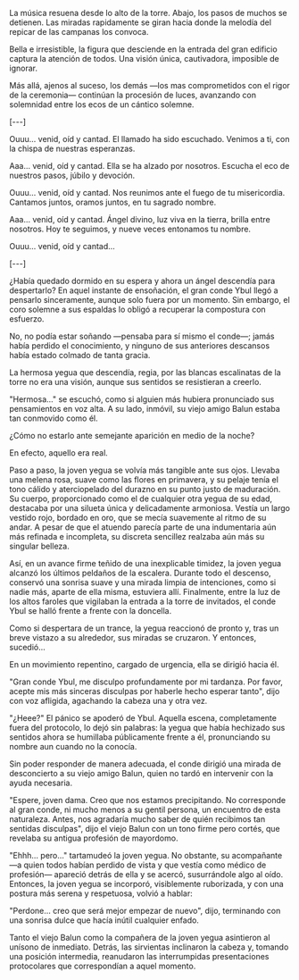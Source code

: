 La música resuena desde lo alto de la torre. Abajo, los pasos de muchos se detienen. Las miradas rapidamente se giran hacia donde la melodía del repicar de las campanas los convoca.

Bella e irresistible, la figura que desciende en la entrada del gran edificio captura la atención de todos. Una visión única, cautivadora, imposible de ignorar.

Más allá, ajenos al suceso, los demás —los mas comprometidos con el rigor de la ceremonia— continúan la procesión de luces, avanzando con solemnidad entre los ecos de un cántico solemne.

[---]

Ouuu... venid, oíd y cantad.
El llamado ha sido escuchado.
Venimos a ti, con la chispa de nuestras esperanzas.

Aaa... venid, oíd y cantad.
Ella se ha alzado por nosotros.
Escucha el eco de nuestros pasos, júbilo y devoción.

Ouuu... venid, oíd y cantad.
Nos reunimos ante el fuego de tu misericordia.
Cantamos juntos, oramos juntos, en tu sagrado nombre.

Aaa... venid, oíd y cantad.
Ángel divino, luz viva en la tierra, brilla entre nosotros.
Hoy te seguimos, y nueve veces entonamos tu nombre.

Ouuu... venid, oíd y cantad…

[---]

¿Había quedado dormido en su espera y ahora un ángel descendía para despertarlo? En aquel instante de ensoñación, el gran conde Ybul llegó a pensarlo sinceramente, aunque solo fuera por un momento. Sin embargo, el coro solemne a sus espaldas lo obligó a recuperar la compostura con esfuerzo.

No, no podía estar soñando —pensaba para sí mismo el conde—; jamás había perdido el conocimiento, y ninguno de sus anteriores descansos había estado colmado de tanta gracia.

La hermosa yegua que descendía, regia, por las blancas escalinatas de la torre no era una visión, aunque sus sentidos se resistieran a creerlo.

"Hermosa..." se escuchó, como si alguien más hubiera pronunciado sus pensamientos en voz alta. A su lado, inmóvil, su viejo amigo Balun estaba tan conmovido como él.

¿Cómo no estarlo ante semejante aparición en medio de la noche?

En efecto, aquello era real.

Paso a paso, la joven yegua se volvía más tangible ante sus ojos. Llevaba una melena rosa, suave como las flores en primavera, y su pelaje tenía el tono cálido y aterciopelado del durazno en su punto justo de maduración. Su cuerpo, proporcionado como el de cualquier otra yegua de su edad, destacaba por una silueta única y delicadamente armoniosa. Vestía un largo vestido rojo, bordado en oro, que se mecía suavemente al ritmo de su andar. A pesar de que el atuendo parecía parte de una indumentaria aún más refinada e incompleta, su discreta sencillez realzaba aún más su singular belleza.

Así, en un avance firme teñido de una inexplicable timidez, la joven yegua alcanzó los últimos peldaños de la escalera. Durante todo el descenso, conservó una sonrisa suave y una mirada limpia de intenciones, como si nadie más, aparte de ella misma, estuviera allí. Finalmente, entre la luz de los altos faroles que vigilaban la entrada a la torre de invitados, el conde Ybul se halló frente a frente con la doncella.

Como si despertara de un trance, la yegua reaccionó de pronto y, tras un breve vistazo a su alrededor, sus miradas se cruzaron. Y entonces, sucedió...

En un movimiento repentino, cargado de urgencia, ella se dirigió hacia él.

"Gran conde Ybul, me disculpo profundamente por mi tardanza. Por favor, acepte mis más sinceras disculpas por haberle hecho esperar tanto", dijo con voz afligida, agachando la cabeza una y otra vez.

"¿Heee?" El pánico se apoderó de Ybul. Aquella escena, completamente fuera del protocolo, lo dejó sin palabras: la yegua que había hechizado sus sentidos ahora se humillaba públicamente frente a él, pronunciando su nombre aun cuando no la conocía.

Sin poder responder de manera adecuada, el conde dirigió una mirada de desconcierto a su viejo amigo Balun, quien no tardó en intervenir con la ayuda necesaria.

"Espere, joven dama. Creo que nos estamos precipitando. No corresponde al gran conde, ni mucho menos a su gentil persona, un encuentro de esta naturaleza. Antes, nos agradaría mucho saber de quién recibimos tan sentidas disculpas", dijo el viejo Balun con un tono firme pero cortés, que revelaba su antigua profesión de mayordomo.

"Ehhh... pero..." tartamudeó la joven yegua. No obstante, su acompañante —a quien todos habían perdido de vista y que vestía como médico de profesión— apareció detrás de ella y se acercó, susurrándole algo al oído. Entonces, la joven yegua se incorporó, visiblemente ruborizada, y con una postura más serena y respetuosa, volvió a hablar:

"Perdone... creo que será mejor empezar de nuevo", dijo, terminando con una sonrisa dulce que hacía inútil cualquier enfado.

Tanto el viejo Balun como la compañera de la joven yegua asintieron al unísono de inmediato. Detrás, las sirvientas inclinaron la cabeza y, tomando una posición intermedia, reanudaron las interrumpidas presentaciones protocolares que correspondían a aquel momento.



